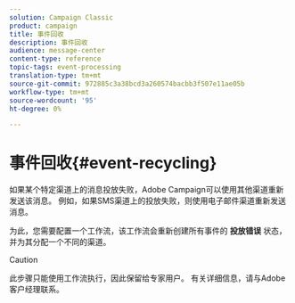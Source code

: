 ```yaml
---
solution: Campaign Classic
product: campaign
title: 事件回收
description: 事件回收
audience: message-center
content-type: reference
topic-tags: event-processing
translation-type: tm+mt
source-git-commit: 972885c3a38bcd3a260574bacbb3f507e11ae05b
workflow-type: tm+mt
source-wordcount: '95'
ht-degree: 0%

---
```



# 事件回收{#event-recycling}

如果某个特定渠道上的消息投放失败，Adobe Campaign可以使用其他渠道重新发送该消息。 例如，如果SMS渠道上的投放失败，则使用电子邮件渠道重新发送消息。

为此，您需要配置一个工作流，该工作流会重新创建所有事件的 **投放错误** 状态，并为其分配一个不同的渠道。

>[!CAUTION]
>
>此步骤只能使用工作流执行，因此保留给专家用户。 有关详细信息，请与Adobe客户经理联系。

